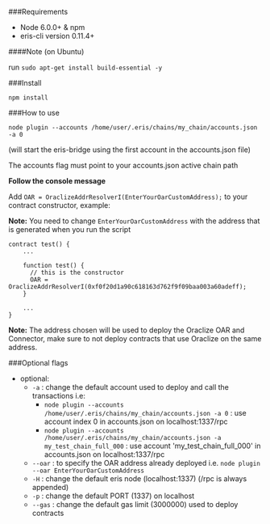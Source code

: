 ###Requirements
- Node 6.0.0+ & npm
- eris-cli version 0.11.4+

####Note
(on Ubuntu)

run `sudo apt-get install build-essential -y`

###Install
```
npm install
```

###How to use
```
node plugin --accounts /home/user/.eris/chains/my_chain/accounts.json -a 0
```
(will start the eris-bridge using the first account in the accounts.json file)

The accounts flag must point to your accounts.json active chain path


**Follow the console message**

Add `OAR = OraclizeAddrResolverI(EnterYourOarCustomAddress);` to your contract constructor, example:

**Note:** You need to change `EnterYourOarCustomAddress` with the address that is generated when you run the script
```
contract test() {
    ...
    
    function test() {
      // this is the constructor
      OAR = OraclizeAddrResolverI(0xf0f20d1a90c618163d762f9f09baa003a60adeff);
    }
  
    ...
}
```

**Note:** The address chosen will be used to deploy the Oraclize OAR and Connector, make sure to not deploy contracts that use Oraclize on the same address.

###Optional flags

* optional:
  * `-a` : change the default account used to deploy and call the transactions i.e:
    * `node plugin --accounts /home/user/.eris/chains/my_chain/accounts.json -a 0` : use account index 0 in accounts.json on localhost:1337/rpc
    * `node plugin --accounts /home/user/.eris/chains/my_chain/accounts.json -a my_test_chain_full_000` : use account 'my_test_chain_full_000' in accounts.json on localhost:1337/rpc
  * `--oar` : to specify the OAR address already deployed i.e. `node plugin --oar EnterYourOarCustomAddress`
  * `-H` : change the default eris node (localhost:1337) (/rpc is always appended)
  * `-p` : change the default PORT (1337) on localhost
  * `--gas` : change the default gas limit (3000000) used to deploy contracts
